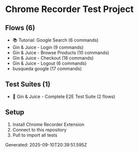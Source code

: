 # Chrome Recorder Test Project

## Flows (6)
- 📚 Tutorial: Google Search (6 commands)
- Gin & Juice - Login (9 commands)
- Gin & Juice - Browse Products (10 commands)
- Gin & Juice - Checkout (18 commands)
- Gin & Juice - Logout (6 commands)
- busqueda google (17 commands)

## Test Suites (1)
- 🧪 Gin & Juice - Complete E2E Test Suite (2 flows)

## Setup
1. Install Chrome Recorder Extension
2. Connect to this repository
3. Pull to import all tests

Generated: 2025-09-10T20:39:51.595Z
